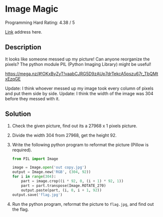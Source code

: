 # Image Magic

Programming Hard Rating: 4.38 / 5

[Link](https://ctflearn.com/challenge/89) address here.

## Description

It looks like someone messed up my picture! Can anyone reorganize the pixels? The python module PIL (Python Imaging Library) might be useful!

https://mega.nz/#!OKxByZyT!vaabCJRG5D9zAUp7drTekcA5pszu67r_TbQMtxEzqGE

Update: I think whoever messed up my image took every column of pixels and put them side by side. Update: I think the width of the image was 304 before they messed with it.

## Solution

1. Check the given picture, find out its a 27968 x 1 pixels picture.

2. Divide the width 304 from 27968, get the height 92.

3. Write the following python program to reformat the picture (Pillow is required).

   ```python
   from PIL import Image
   
   image = Image.open('out copy.jpg')
   output = Image.new('RGB', (304, 92))
   for i in range(304):
       part = image.crop((i * 92, 0, (i + 1) * 92, 1))
       part = part.transpose(Image.ROTATE_270)
       output.paste(part, (i, 0, i + 1, 92))
   output.save('flag.jpg')
   ```

4. Run the python program, reformat the picture to `flag.jpg`, and find out the flag.

